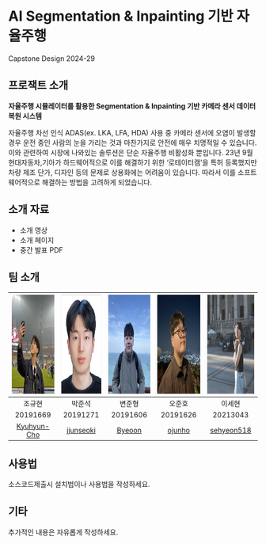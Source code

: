 # AI Segmentation & Inpainting 기반 자율주행
Capstone Design 2024-29

## 프로잭트 소개

**자율주행 시뮬레이터를 활용한 Segmentation & Inpainting 기반 카메라 센서 데이터 복원 시스템**

자율주행 차선 인식 ADAS(ex. LKA, LFA, HDA) 사용 중 카메라 센서에 오염이 발생할 경우 운전 중인 사람의 눈을 가리는 것과 마찬가지로 안전에 매우 치명적일 수 있습니다. 이와 관련하여 시장에 나와있는 솔루션은 단순 자율주행 비활성화 뿐입니다. 23년 9월 현대자동차,기아가 하드웨어적으로 이를 해결하기 위한 ‘로테이터캠’을 특허 등록했지만 차량 제조 단가, 디자인 등의 문제로 상용화에는 어려움이 있습니다. 따라서 이를 소프트웨어적으로 해결하는 방법을 고려하게 되었습니다.

## 소개 자료

- 소개 영상
- 소개 페이지
- 중간 발표 PDF

## 팀 소개
| <img src="./profile/kyuhyun.jpeg" height="200"> | <img src="./profile/junpark.jpg" height="200"> | <img src="./profile/byeon.jpeg" height="200"> | <img src="./profile/OH.png" height="200"> | <img src="./profile/shlee.jpg" height="200"> |
| :---: | :---: | :---: | :---: | :---: |
| 조규현 | 박준석 | 변준형 | 오준호 | 이세현 |
| 20191669 | 20191271 | 20191606 | 20191626 | 20213043 |
| [Kyuhyun-Cho](https://github.com/Kyuhyun-Cho) | [jjunseoki](https://github.com/jjunseoki) | [Byeoon](https://github.com/Byeooon) | [ojunho](https://github.com/ojunho) | [sehyeon518](https://github.com/sehyeon518) |


## 사용법

소스코드제출시 설치법이나 사용법을 작성하세요.

## 기타

추가적인 내용은 자유롭게 작성하세요.


